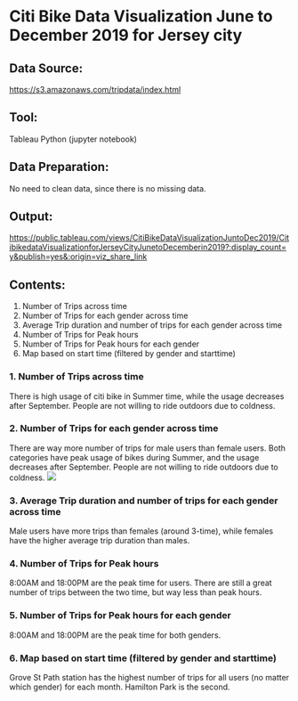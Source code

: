 # Citi Bike Data Visualization June to December 2019 for Jersey city

## Data Source: 
https://s3.amazonaws.com/tripdata/index.html

## Tool: 
Tableau
Python (jupyter notebook)

## Data Preparation:
No need to clean data, since there is no missing data.

## Output:
https://public.tableau.com/views/CitiBikeDataVisualizationJuntoDec2019/CitibikedataVisualizationforJerseyCityJunetoDecemberin2019?:display_count=y&publish=yes&:origin=viz_share_link


## Contents:
1. Number of Trips across time
2. Number of Trips for each gender across time
3. Average Trip duration and number of trips for each gender across time
4. Number of Trips for Peak hours
5. Number of Trips for Peak hours for each gender
6. Map based on start time (filtered by gender and starttime)

### 1. Number of Trips across time
There is high usage of citi bike in Summer time, while the usage decreases after September. People are not willing to ride outdoors due to coldness.

### 2. Number of Trips for each gender across time
There are way more number of trips for male users than female users.
Both categories have peak usage of bikes during Summer, and the usage decreases after September. People are not willing to ride outdoors due to coldness.
<img src='Resources/number of trips for gender.png'/><br>
### 3. Average Trip duration and number of trips for each gender across time
Male users have more trips than females (around 3-time), while females have the higher average trip duration than males. 

### 4. Number of Trips for Peak hours
8:00AM and 18:00PM are the peak time for users. There are still a great number of trips between the two time, but way less than peak hours.

### 5. Number of Trips for Peak hours for each gender
8:00AM and 18:00PM are the peak time for both genders.

### 6. Map based on start time (filtered by gender and starttime)
Grove St Path station has the highest number of trips for all users (no matter which gender) for each month. Hamilton Park is the second.